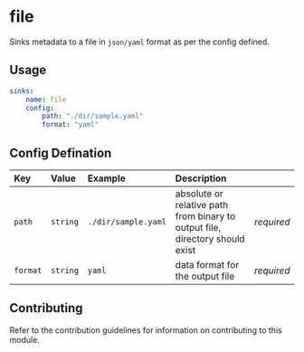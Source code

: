 # file

Sinks metadata to a file in `json/yaml` format as per the config defined.

## Usage

```yaml
sinks:
    name: file
    config:
        path: "./dir/sample.yaml"
        format: "yaml"
```

## Config Defination

| Key | Value | Example | Description |  |
| :-- | :---- | :------ | :---------- | :-- |
|`path` | `string` | `./dir/sample.yaml` | absolute or relative path from binary to output file, directory should exist| *required*|
| `format` | `string` | `yaml` | data format for the output file | *required* |

## Contributing

Refer to the contribution guidelines for information on contributing to this module.
